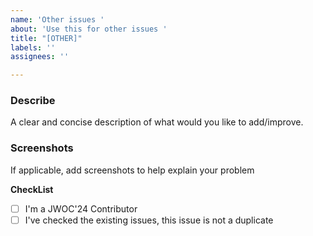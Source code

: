 ```yaml
---
name: 'Other issues '
about: 'Use this for other issues '
title: "[OTHER]"
labels: ''
assignees: ''

---
```


### Describe
A clear and concise description of what would you like to add/improve.

### Screenshots
If applicable, add screenshots to help explain your problem

**CheckList**
- [ ] I'm a JWOC'24 Contributor
- [ ] I've checked the existing issues, this issue is not a duplicate
